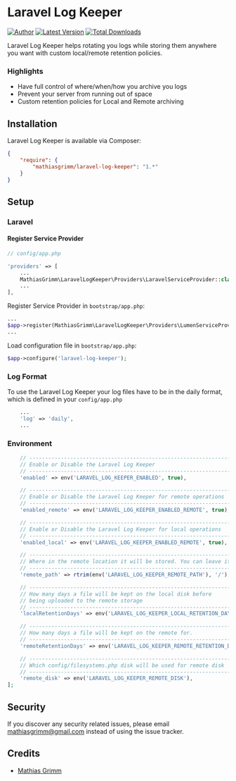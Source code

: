 Laravel Log Keeper
======

[![Author](http://img.shields.io/badge/author-@matgrimm-blue.svg?style=flat-square)](https://twitter.com/matgrimm)
[![Latest Version](https://img.shields.io/github/release/mathiasgrimm/laravel-log-keeper.svg?style=flat-square)](https://github.com/mathiasgrimm/laravel-log-keeper/releases)
[![Total Downloads](https://img.shields.io/packagist/dt/mathiasgrimm/laravel-log-keeper.svg?style=flat-square)](https://packagist.org/packages/mathiasgrimm/laravel-log-keeper)

Laravel Log Keeper helps rotating you logs while storing them anywhere you want with custom local/remote retention policies.

### Highlights

- Have full control of where/when/how you archive you logs
- Prevent your server from running out of space
- Custom retention policies for Local and Remote archiving

## Installation

Laravel Log Keeper is available via Composer:

```json
{
    "require": {
        "mathiasgrimm/laravel-log-keeper": "1.*"
    }
}
```

## Setup

### Laravel

#### Register Service Provider

```php
// config/app.php

'providers' => [
    ...
    MathiasGrimm\LaravelLogKeeper\Providers\LaravelServiceProvider::class,
    ...
],
```

Register Service Provider in `bootstrap/app.php`:

```php
...
$app->register(MathiasGrimm\LaravelLogKeeper\Providers\LumenServiceProvider::class);
...
```

Load configuration file in `bootstrap/app.php`:
```php
$app->configure('laravel-log-keeper');
```

### Log Format
To use the Laravel Log Keeper your log files have to be in the daily format, which is defined in your `config/app.php`
```php
    ...
    'log' => 'daily',
    ...
```

### Environment
```php
    // ----------------------------------------------------------------------------
    // Enable or Disable the Laravel Log Keeper
    // ----------------------------------------------------------------------------
    'enabled' => env('LARAVEL_LOG_KEEPER_ENABLED', true),

    // ----------------------------------------------------------------------------
    // Enable or Disable the Laravel Log Keeper for remote operations
    // ----------------------------------------------------------------------------
    'enabled_remote' => env('LARAVEL_LOG_KEEPER_ENABLED_REMOTE', true),

    // ----------------------------------------------------------------------------
    // Enable or Disable the Laravel Log Keeper for local operations
    // ----------------------------------------------------------------------------
    'enabled_local' => env('LARAVEL_LOG_KEEPER_ENABLED_REMOTE', true),

    // ----------------------------------------------------------------------------
    // Where in the remote location it will be stored. You can leave it blank
    // ----------------------------------------------------------------------------
    'remote_path' => rtrim(env('LARAVEL_LOG_KEEPER_REMOTE_PATH'), '/'),

    // ----------------------------------------------------------------------------
    // How many days a file will be kept on the local disk before
    // being uploaded to the remote storage
    // ----------------------------------------------------------------------------
    'localRetentionDays' => env('LARAVEL_LOG_KEEPER_LOCAL_RETENTION_DAYS'  , 7),

    // ----------------------------------------------------------------------------
    // How many days a file will be kept on the remote for.
    // ----------------------------------------------------------------------------
    'remoteRetentionDays' => env('LARAVEL_LOG_KEEPER_REMOTE_RETENTION_DAYS' , 30),

    // ----------------------------------------------------------------------------
    // Which config/filesystems.php disk will be used for remote disk
    // ----------------------------------------------------------------------------
    'remote_disk' => env('LARAVEL_LOG_KEEPER_REMOTE_DISK'),
];
```

## Security

If you discover any security related issues, please email mathiasgrimm@gmail.com instead of using the issue tracker.

## Credits

- [Mathias Grimm](https://github.com/mathiasgrimm)

